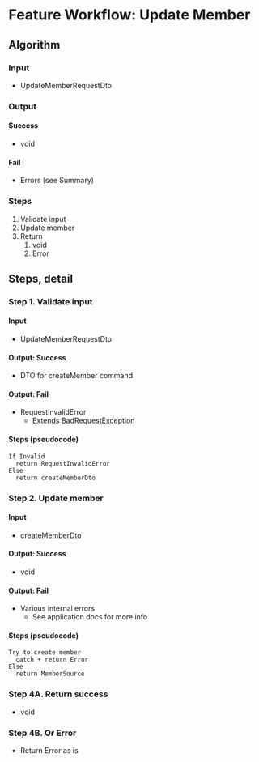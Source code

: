 # Feature Workflow: Update Member

## Algorithm

### Input

- UpdateMemberRequestDto

### Output

#### Success

- void

#### Fail

- Errors (see Summary)

### Steps

1. Validate input
2. Update member
3. Return
   1. void
   2. Error

## Steps, detail

### Step 1. Validate input

#### Input

- UpdateMemberRequestDto

#### Output: Success

- DTO for createMember command

#### Output: Fail

- RequestInvalidError
  - Extends BadRequestException

#### Steps (pseudocode)

```
If Invalid
  return RequestInvalidError
Else
  return createMemberDto
```

### Step 2. Update member

#### Input

- createMemberDto

#### Output: Success

- void

#### Output: Fail

- Various internal errors
  - See application docs for more info

#### Steps (pseudocode)

```
Try to create member
  catch + return Error
Else
  return MemberSource
```

### Step 4A. Return success

- void

### Step 4B. Or Error

- Return Error as is
